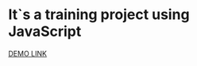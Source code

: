 # It`s a training project using JavaScript

[DEMO LINK](https://raw.githack.com/vladyslav-harkusha/JS_TEST_project/master/index.html)
